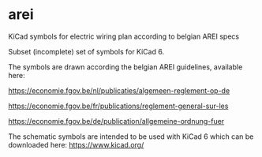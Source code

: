 # arei
KiCad symbols for electric wiring plan according to belgian AREI specs

Subset (incomplete) set of symbols for KiCad 6.

The symbols are drawn according the belgian AREI guidelines, available here:

https://economie.fgov.be/nl/publicaties/algemeen-reglement-op-de

https://economie.fgov.be/fr/publications/reglement-general-sur-les

https://economie.fgov.be/de/publication/allgemeine-ordnung-fuer


The schematic symbols are intended to be used with KiCad 6 which can be downloaded here:
https://www.kicad.org/
